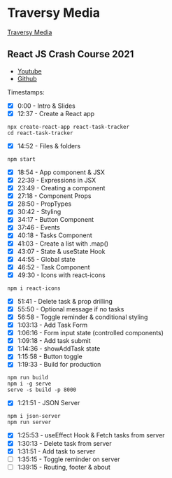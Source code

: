 # Traversy Media

[Traversy Media](https://www.youtube.com/channel/UC29ju8bIPH5as8OGnQzwJyA)

## React JS Crash Course 2021

* [Youtube](https://www.youtube.com/watch?v=w7ejDZ8SWv8)
* [Github](https://github.com/bradtraversy/react-crash-2021)

Timestamps:
- [x] 0:00​ - Intro & Slides
- [x] 12:37​ - Create a React app
```
npx create-react-app react-task-tracker
cd react-task-tracker
```
- [x] 14:52​ - Files & folders
```
npm start
```
- [x] 18:54​ - App component & JSX
- [x] 22:39​ - Expressions in JSX
- [x] 23:49​ - Creating a component
- [x] 27:18​ - Component Props
- [x] 28:50​ - PropTypes
- [x] 30:42​ - Styling
- [x] 34:17​ - Button Component
- [x] 37:46​ - Events
- [x] 40:18​ - Tasks Component
- [x] 41:03​ - Create a list with .map()
- [x] 43:07​ - State & useState Hook
- [x] 44:55​ - Global state
- [x] 46:52​ - Task Component
- [x] 49:30​ - Icons with react-icons
```
npm i react-icons
```
- [x] 51:41​ - Delete task & prop drilling
- [x] 55:50​ - Optional message if no tasks
- [x] 56:58​ - Toggle reminder & conditional styling
- [x] 1:03:13​ - Add Task Form
- [x] 1:06:16​ - Form input state (controlled components)
- [x] 1:09:18​ - Add task submit
- [x] 1:14:36​ - showAddTask state
- [x] 1:15:58​ - Button toggle
- [x] 1:19:33​ - Build for production
```
npm run build
npm i -g serve
serve -s build -p 8000
```
- [x] 1:21:51​ - JSON Server
```
npm i json-server
npm run server
```
- [x] 1:25:53​ - useEffect Hook & Fetch tasks from server
- [x] 1:30:13​ - Delete task from server
- [x] 1:31:51​ - Add task to server
- [ ] 1:35:15​ - Toggle reminder on server
- [ ] 1:39:15​ - Routing, footer & about